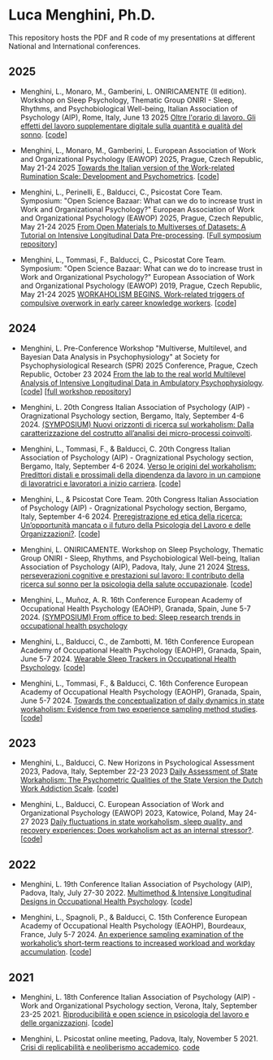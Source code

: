 # Luca Menghini, Ph.D.
This repository hosts the PDF and R code of my presentations at different National and International conferences. 

## 2025

- Menghini, L., Monaro, M., Gamberini, L. ONIRICAMENTE (II edition). Workshop on Sleep Psychology, Thematic Group ONIRI - Sleep, Rhythms, and Psychobiological Well-being, Italian Association of Psychology (AIP), Rome, Italy, June 13 2025 [Oltre l'orario di lavoro. Gli effetti del lavoro supplementare digitale sulla quantità e qualità del sonno](https://luca-menghini.github.io/pResentations/2025/ONIRI2025/ONIRI2025_TASW.pdf). [[code](https://github.com/Luca-Menghini/pResentations/blob/main/2025/ONIRI2025/ONIRI2025_TASW.Rmd)]

- Menghini, L., Monaro, M., Gamberini, L. European Association of Work and Organizational Psychology (EAWOP) 2025, Prague, Czech Republic, May 21-24 2025 [Towards the Italian version of the Work-related Rumination Scale: Development and Psychometrics](https://luca-menghini.github.io/pResentations/2025/EAWOP2025/Menghini_IT-WRRS_EAWOP25.pdf). [[code](https://github.com/Luca-Menghini/pResentations/blob/main/2025/EAWOP2025/WRRS_analyses_EAWOP25.R)]

- Menghini, L., Perinelli, E., Balducci, C., Psicostat Core Team. Symposium: "Open Science Bazaar: What can we do to increase trust in Work and Organizational Psychology?" European Association of Work and Organizational Psychology (EAWOP) 2025, Prague, Czech Republic, May 21-24 2025 [From Open Materials to Multiverses of Datasets: A Tutorial on Intensive Longitudinal Data Pre-processing](https://luca-menghini.github.io/pResentations/2025/EAWOP2025/LucaMenghini_OpenMaterials.pdf). [[Full symposium repository](https://osf.io/y7b5n/)]

- Menghini, L., Tommasi, F., Balducci, C., Psicostat Core Team. Symposium: "Open Science Bazaar: What can we do to increase trust in Work and Organizational Psychology?" European Association of Work and Organizational Psychology (EAWOP) 2019, Prague, Czech Republic, May 21-24 2025 [WORKAHOLISM BEGINS. Work-related triggers of compulsive overwork in early career knowledge workers](https://luca-menghini.github.io/pResentations/2025/EAWOP2025/Menghini_Workaholism-Begins.pdf). [[code](https://github.com/Luca-Menghini/pResentations/blob/main/2025/EAWOP2025/whlsm-x-jobPredictors.Rmd)]

## 2024

- Menghini, L. Pre-Conference Workshop "Multiverse, Multilevel, and Bayesian Data Analysis in Psychophysiology" at Society for Psychophysiological Research (SPR) 2025 Conference, Prague, Czech Republic, October 23 2024 [From the lab to the real world Multilevel Analysis of Intensive Longitudinal Data in Ambulatory Psychophysiology](https://luca-menghini.github.io/pResentations/2024/SPR2024/multilevel-slides.pdf). [[code](https://luca-menghini.github.io/pResentations/2024/ONIRI2024/SPR2024/multilevel-slides.Rmd)] [[full workshop repository](https://osf.io/c3a9q/)]

- Menghini, L. 20th Congress Italian Association of Psychology (AIP) - Oragnizational Psychology section, Bergamo, Italy, September 4-6 2024. [(SYMPOSIUM) Nuovi orizzonti di ricerca sul workaholism: Dalla caratterizzazione del costrutto all’analisi dei micro-processi coinvolti](https://luca-menghini.github.io/pResentations/2024/AIP2024/AIP2024_Workaholism_INTRO.pdf).

- Menghini, L., Tommasi, F., & Balducci, C. 20th Congress Italian Association of Psychology (AIP) - Oragnizational Psychology section, Bergamo, Italy, September 4-6 2024. [Verso le origini del workaholism: Predittori distali e prossimali della dipendenza da lavoro in un campione di lavoratrici e lavoratori a inizio carriera](https://luca-menghini.github.io/pResentations/2024/AIP2024/AIP2024_Workaholism_Menghini.pdf). [[code](https://github.com/Luca-Menghini/pResentations/blob/main/2024/AIP2024/AIP2024_Workaholism_Menghini.Rmd)]

- Menghini, L., & Psicostat Core Team. 20th Congress Italian Association of Psychology (AIP) - Oragnizational Psychology section, Bergamo, Italy, September 4-6 2024. [Preregistrazione ed etica della ricerca: Un’opportunità mancata o il futuro della Psicologia del Lavoro e delle Organizzazioni?](https://luca-menghini.github.io/pResentations/2024/AIP2024/AIP2024_Preregistration_Menghini.pdf). [[code](https://github.com/Luca-Menghini/pResentations/blob/main/2024/AIP2024/AIP2024_Preregistration_Menghini.Rmd)]

- Menghini, L. ONIRICAMENTE. Workshop on Sleep Psychology, Thematic Group ONIRI - Sleep, Rhythms, and Psychobiological Well-being, Italian Association of Psychology (AIP), Padova, Italy, June 21 2024 [Stress, perseverazioni cognitive e prestazioni sul lavoro: Il contributo della ricerca sul sonno per la psicologia della salute occupazionale](https://luca-menghini.github.io/pResentations/2024/ONIRI2024/oniricamente.pdf). [[code](https://github.com/Luca-Menghini/pResentations/blob/main/2024/ONIRI2024/oniricamente.Rmd)]

- Menghini, L., Muñoz, A. R. 16th Conference European Academy of Occupational Health Psychology (EAOHP), Granada, Spain, June 5-7 2024. [(SYMPOSIUM) From office to bed: Sleep research trends in occupational health psychology](https://luca-menghini.github.io/pResentations/2024/EAOHP24/EAOHP2024_sleep_INTRO.pdf)

- Menghini, L., Balducci, C., de Zambotti, M. 16th Conference European Academy of Occupational Health Psychology (EAOHP), Granada, Spain, June 5-7 2024. [Wearable Sleep Trackers in Occupational Health Psychology](https://luca-menghini.github.io/pResentations/2024/EAOHP24/EAOHP2024_sleep.pdf). [[code](https://github.com/Luca-Menghini/pResentations/blob/main/2024/EAOHP24/EAOHP2024_sleep.Rmd)]

- Menghini, L., Tommasi, F., & Balducci, C. 16th Conference European Academy of Occupational Health Psychology (EAOHP), Granada, Spain, June 5-7 2024. [Towards the conceptualization of daily dynamics in state workaholism: Evidence from two experience sampling method studies](https://luca-menghini.github.io/pResentations/2024/EAOHP24/EAOHP2024.pdf). [[code](https://github.com/Luca-Menghini/pResentations/blob/main/2024/EAOHP24/EAOHP2024.Rmd)]

## 2023

- Menghini, L., Balducci, C. New Horizons in Psychological Assessment 2023, Padova, Italy, September 22-23 2023 [Daily Assessment of State Workaholism: The Psychometric Qualities of the State Version the Dutch Work Addiction Scale](https://luca-menghini.github.io/pResentations/2023/NewHorisonts/MenghiniLuca_DailyAssessmentOfStateWorkaholism.pdf). [[code](https://github.com/Luca-Menghini/pResentations/blob/main/2023/NewHorisonts/video-poster_newHorizons-workaholism.Rmd)]


- Menghini, L., Balducci, C. European Association of Work and Organizational Psychology (EAWOP) 2023, Katowice, Poland, May 24-27 2023 [Daily fluctuations in state workaholism, sleep quality, and recovery experiences: Does workaholism act as an internal stressor?](https://luca-menghini.github.io/pResentations/2023/EAWOP2023/EAWOP2023.pdf). [[code](https://github.com/Luca-Menghini/pResentations/blob/main/2023/EAWOP2023/EAWOP2023.Rmd)]

## 2022

- Menghini, L. 19th Conference Italian Association of Psychology (AIP), Padova, Italy, July 27-30 2022. [Multimethod & Intensive Longitudinal Designs in Occupational Health Psychology](https://luca-menghini.github.io/pResentations/2022/AIP22/AIP2022_Psicostat.pdf). [[code](https://github.com/Luca-Menghini/pResentations/blob/main/2022/AIP22/AIP2022_Psicostat.Rmd)]

- Menghini, L., Spagnoli, P., & Balducci, C. 15th Conference European Academy of Occupational Health Psychology (EAOHP), Bourdeaux, France, July 5-7 2024. [An experience sampling examination of the workaholic’s short-term reactions to increased workload and workday accumulation](https://luca-menghini.github.io/pResentations/2022/EAOHP22/EAOHP2022.pdf). [[code](https://github.com/Luca-Menghini/pResentations/blob/main/2022/EAOHP22/EAOHP2022.Rmd)]

## 2021

- Menghini, L. 18th Conference Italian Association of Psychology (AIP) - Work and Organizational Psychology section, Verona, Italy, September 23-25 2021. [Riproducibilità e open science in psicologia del lavoro e delle organizzazioni](https://luca-menghini.github.io/pResentations/2021/AIP21/AIP2021_OpenScience.pdf). [[code](https://github.com/Luca-Menghini/pResentations/blob/main/2021/AIP21/AIP2021_OpenScience.Rmd)]

- Menghini, L. Psicostat online meeting, Padova, Italy, November 5 2021. [Crisi di replicabilità e neoliberismo accademico](https://luca-menghini.github.io/pResentations/2021/Psicostat21/Psicostat21.pdf). [code](https://github.com/Luca-Menghini/pResentations/blob/main/2021/Psicostat21/Psicostat21.Rmd)
